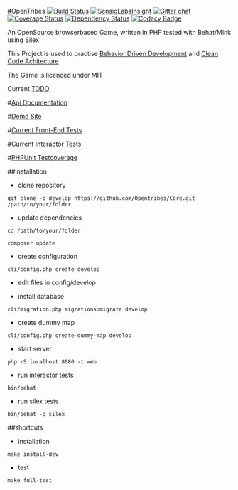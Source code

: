 #OpenTribes
[![Build Status](https://travis-ci.org/Opentribes/Core.png?branch=develop)](https://travis-ci.org/Opentribes/Core)
[![SensioLabsInsight](https://insight.sensiolabs.com/projects/00a44706-0e89-488a-98c8-aaad7e12eeca/mini.png)](https://insight.sensiolabs.com/projects/00a44706-0e89-488a-98c8-aaad7e12eeca)
[![Gitter chat](https://badges.gitter.im/Opentribes/Core.png)](https://gitter.im/Opentribes/Core)
[![Coverage Status](https://coveralls.io/repos/Opentribes/Core/badge.png)](https://coveralls.io/r/Opentribes/Core)
[![Dependency Status](https://www.versioneye.com/user/projects/5357cd3cfe0d0783dc00005a/badge.png)](https://www.versioneye.com/user/projects/5357cd3cfe0d0783dc00005a)
[![Codacy Badge](https://www.codacy.com/project/badge/eceeb1fe77f7427f9eaa41c244d22388)](https://www.codacy.com/public/Opentribes/Core.git)

An OpenSource browserbased Game, written in PHP tested with Behat/Mink using Silex

This Project is used to practise [Behavior Driven Development](http://de.wikipedia.org/wiki/Behavior_Driven_Development) and [Clean Code Achitecture](http://blog.8thlight.com/uncle-bob/2012/08/13/the-clean-architecture.html)

The Game is licenced under MIT 

Current [TODO](https://github.com/Opentribes/Core/issues?direction=asc&labels=TODO&milestone=1&page=1&sort=created&state=open)

#[Api Documentation](http://opentribes.github.io/API/)

#[Demo Site](http://ot.blackscorp.de/)

#[Current Front-End Tests](http://opentribes.github.io/API/report-silex.html)

#[Current Interactor Tests](http://opentribes.github.io/API/report.html)

#[PHPUnit Testcoverage](http://opentribes.github.io/API/coverage/)

##installation

- clone repository

`git clone -b develop https://github.com/Opentribes/Core.git /path/to/your/folder`

- update dependencies

`cd /path/to/your/folder`

`composer update`

- create configuration

`cli/config.php create develop`

- edit files in config/develop

- install database

`cli/migration.php migrations:migrate develop`

- create dummy map

`cli/config.php create-dummy-map develop`

- start server

`php -S localhost:8080 -t web`

- run interactor tests

`bin/behat`

- run silex tests

`bin/behat -p silex`

##shortcuts

- installation

`make install-dev`

- test

`make full-test`
